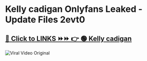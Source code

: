
 # Kelly cadigan Onlyfans Leaked - Update Files 2evt0

## <h2><a href="https://clipsfans.com/Kelly_cadigan&ref=git">🔗 Click to LINKS ⏩⏩ 👉 🟢 Kelly cadigan </a></h2>

<a href="https://clipsfans.com/Kelly_cadigan&ref=git" rel="nofollow" data-target="animated-image.originalLink"><img src="https://i.ibb.co.com/xMMVF88/686577567.gif" alt="Viral Video Original" style="max-width: 100%; display: inline-block;" data-target="animated-image.originalImage"></a>

